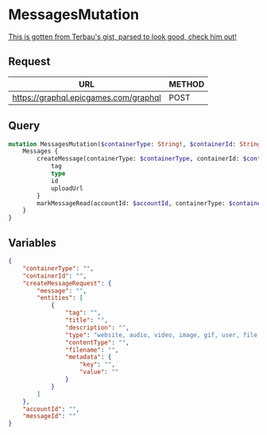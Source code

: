 # MessagesMutation

[This is gotten from Terbau's gist, parsed to look good, check him out!](https://gist.github.com/Terbau/f36990a1d608f65645206835e708d488)

## Request
| URL | METHOD |
| - | - |
| https://graphql.epicgames.com/graphql | POST |

## Query
```graphql
mutation MessagesMutation($containerType: String!, $containerId: String!, $createMessageRequest: CreateMessageRequest!, $accountId: String!, $messageId: String!) {
    Messages {
        createMessage(containerType: $containerType, containerId: $containerId, createMessageRequest: $createMessageRequest) {
            tag
            type
            id
            uploadUrl
        }
        markMessageRead(accountId: $accountId, containerType: $containerType, containerId: $containerId, messageId: $messageId)
    }
}
```

## Variables
```json
{
    "containerType": "",
    "containerId": "",
    "createMessageRequest": {
        "message": "",
        "entities": [
            {
                "tag": "",
                "title": "",
                "description": "",
                "type": "website, audio, video, image, gif, user, file, highlight",
                "contentType": "",
                "filename": "",
                "metadata": {
                    "key": "",
                    "value": ""
                }
            }
        ]
    },
    "accountId": "",
    "messageId": ""
}
```